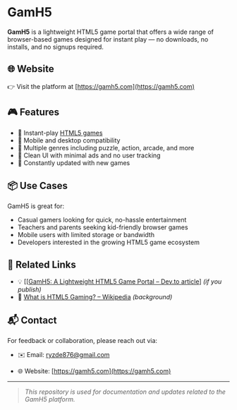 # GamH5

**GamH5** is a lightweight HTML5 game portal that offers a wide range of browser-based games designed for instant play — no downloads, no installs, and no signups required.

## 🌐 Website

👉 Visit the platform at [https://gamh5.com](https://gamh5.com)

## 🎮 Features

- 🎯 Instant-play [HTML5 games]([url](https://gamh5.com))
- 📱 Mobile and desktop compatibility
- 🧩 Multiple genres including puzzle, action, arcade, and more
- 🧼 Clean UI with minimal ads and no user tracking
- 🔄 Constantly updated with new games

## 📦 Use Cases

GamH5 is great for:
- Casual gamers looking for quick, no-hassle entertainment
- Teachers and parents seeking kid-friendly browser games
- Mobile users with limited storage or bandwidth
- Developers interested in the growing HTML5 game ecosystem

## 🔗 Related Links

- 💡 [[[GamH5: A Lightweight HTML5 Game Portal – Dev.to article](https://dev.to/gamh5games)] *(if you publish)*
- 📰 [What is HTML5 Gaming? – Wikipedia](https://en.wikipedia.org/wiki/HTML5_Games) *(background)*

## 📬 Contact

For feedback or collaboration, please reach out via:
- ✉️ Email: ryzde876@gmail.com

- 🌐 Website: [https://gamh5.com](https://gamh5.com)

---

> *This repository is used for documentation and updates related to the GamH5 platform.*
